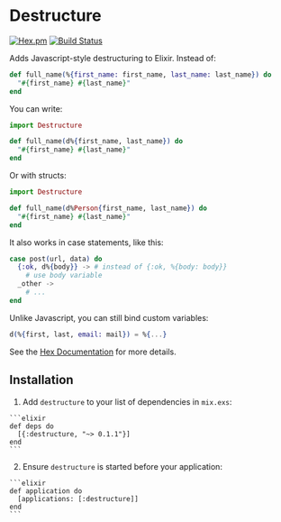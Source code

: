 # Destructure
[![Hex.pm](https://img.shields.io/hexpm/v/destructure.svg)](https://hex.pm/packages/destructure)
[![Build Status](https://travis-ci.org/danielberkompas/destructure.svg?branch=master)](https://travis-ci.org/danielberkompas/destructure)

Adds Javascript-style destructuring to Elixir. Instead of:

```elixir
def full_name(%{first_name: first_name, last_name: last_name}) do
  "#{first_name} #{last_name}"
end
```

You can write:

```elixir
import Destructure

def full_name(d%{first_name, last_name}) do
  "#{first_name} #{last_name}"
end
```

Or with structs:
```elixir
import Destructure

def full_name(d%Person{first_name, last_name}) do
  "#{first_name} #{last_name}"
end
```

It also works in case statements, like this:

```elixir
case post(url, data) do
  {:ok, d%{body}} -> # instead of {:ok, %{body: body}}
    # use body variable
  _other ->
    # ...
end
```

Unlike Javascript, you can still bind custom variables:

```elixir
d(%{first, last, email: mail}) = %{...}
```

See the [Hex Documentation](https://hexdocs.pm/destructure) for more details.

## Installation

  1. Add `destructure` to your list of dependencies in `mix.exs`:

    ```elixir
    def deps do
      [{:destructure, "~> 0.1.1"}]
    end
    ```

  2. Ensure `destructure` is started before your application:

    ```elixir
    def application do
      [applications: [:destructure]]
    end
    ```
